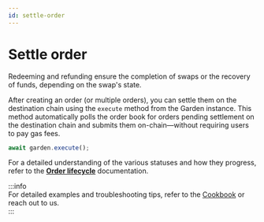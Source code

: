 ```yaml
---
id: settle-order
---
```


# Settle order

Redeeming and refunding ensure the completion of swaps or the recovery of funds, depending on the swap's state.  

After creating an order (or multiple orders), you can settle them on the destination chain using the `execute` method from the Garden instance. This method automatically polls the order book for orders pending settlement on the destination chain and submits them on-chain—without requiring users to pay gas fees.  

```typescript
await garden.execute();
```

For a detailed understanding of the various statuses and how they progress, refer to the [**Order lifecycle**](../../core/OrderLifecycle.md) documentation.

:::info  
For detailed examples and troubleshooting tips, refer to the [Cookbook](../cookbook/Cookbook.md) or reach out to us.  
:::
